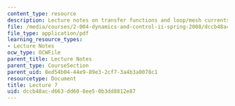 ```yaml
---
content_type: resource
description: Lecture notes on transfer functions and loop/mesh currents.
file: /media/courses/2-004-dynamics-and-control-ii-spring-2008/dccb48acd663dd608ee50b3dd8812e87_lecture_07.pdf
file_type: application/pdf
learning_resource_types:
- Lecture Notes
ocw_type: OCWFile
parent_title: Lecture Notes
parent_type: CourseSection
parent_uid: 8ed54b04-44e9-89e3-2cf7-3a4b3a0078c1
resourcetype: Document
title: Lecture 7
uid: dccb48ac-d663-dd60-8ee5-0b3dd8812e87
---
```

